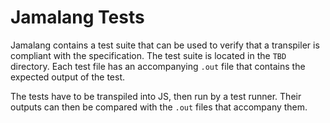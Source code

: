 # Jamalang Tests

Jamalang contains a test suite that can be used to verify that a transpiler is
compliant with the specification. The test suite is located in the `TBD`
directory. Each test file has an accompanying `.out` file that contains the
expected output of the test.

The tests have to be transpiled into JS, then run by a test runner. Their
outputs can then be compared with the `.out` files that accompany them.
